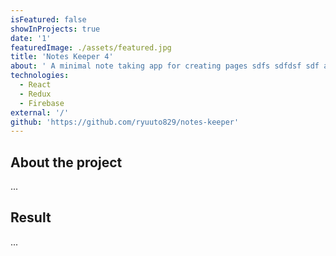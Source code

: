 ```yaml
---
isFeatured: false
showInProjects: true
date: '1'
featuredImage: ./assets/featured.jpg
title: 'Notes Keeper 4'
about: ' A minimal note taking app for creating pages sdfs sdfdsf sdf and sync with firebase strore. asd adas dA a sdfsd fsdfsd sd dasd asdad asda sda s'
technologies:
  - React
  - Redux
  - Firebase
external: '/'
github: 'https://github.com/ryuuto829/notes-keeper'
---
```


## About the project

...

## Result

...
